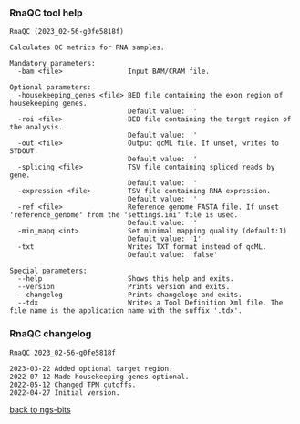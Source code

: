 ### RnaQC tool help
	RnaQC (2023_02-56-g0fe5818f)
	
	Calculates QC metrics for RNA samples.
	
	Mandatory parameters:
	  -bam <file>                Input BAM/CRAM file.
	
	Optional parameters:
	  -housekeeping_genes <file> BED file containing the exon region of housekeeping genes.
	                             Default value: ''
	  -roi <file>                BED file containing the target region of the analysis.
	                             Default value: ''
	  -out <file>                Output qcML file. If unset, writes to STDOUT.
	                             Default value: ''
	  -splicing <file>           TSV file containing spliced reads by gene.
	                             Default value: ''
	  -expression <file>         TSV file containing RNA expression.
	                             Default value: ''
	  -ref <file>                Reference genome FASTA file. If unset 'reference_genome' from the 'settings.ini' file is used.
	                             Default value: ''
	  -min_mapq <int>            Set minimal mapping quality (default:1)
	                             Default value: '1'
	  -txt                       Writes TXT format instead of qcML.
	                             Default value: 'false'
	
	Special parameters:
	  --help                     Shows this help and exits.
	  --version                  Prints version and exits.
	  --changelog                Prints changeloge and exits.
	  --tdx                      Writes a Tool Definition Xml file. The file name is the application name with the suffix '.tdx'.
	
### RnaQC changelog
	RnaQC 2023_02-56-g0fe5818f
	
	2023-03-22 Added optional target region.
	2022-07-12 Made housekeeping genes optional.
	2022-05-12 Changed TPM cutoffs.
	2022-04-27 Initial version.
[back to ngs-bits](https://github.com/imgag/ngs-bits)